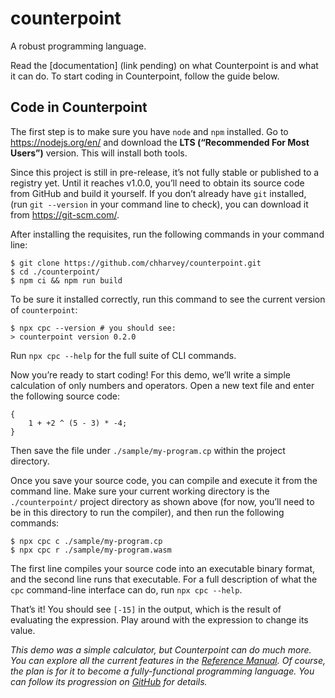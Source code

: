 # counterpoint
A robust programming language.

Read the [documentation] (link pending) on what Counterpoint is and what it can do.
To start coding in Counterpoint, follow the guide below.



## Code in Counterpoint
The first step is to make sure you have `node` and `npm` installed.
Go to https://nodejs.org/en/ and download the **LTS (“Recommended For Most Users”)** version.
This will install both tools.

Since this project is still in pre-release, it’s not fully stable or published to a registry yet.
Until it reaches v1.0.0, you’ll need to obtain its source code from GitHub and build it yourself.
If you don’t already have `git` installed, (run `git --version` in your command line to check),
you can download it from https://git-scm.com/.

After installing the requisites, run the following commands in your command line:
```shell
$ git clone https://github.com/chharvey/counterpoint.git
$ cd ./counterpoint/
$ npm ci && npm run build
```

To be sure it installed correctly, run this command to see the current version of `counterpoint`:
```shell
$ npx cpc --version # you should see:
> counterpoint version 0.2.0
```
Run `npx cpc --help` for the full suite of CLI commands.

Now you’re ready to start coding!
For this demo, we’ll write a simple calculation of only numbers and operators.
Open a new text file and enter the following source code:
```
{
	1 + +2 ^ (5 - 3) * -4;
}
```
Then save the file under `./sample/my-program.cp` within the project directory.

Once you save your source code, you can compile and execute it from the command line.
Make sure your current working directory is the `./counterpoint/` project directory as shown above
(for now, you’ll need to be in this directory to run the compiler),
and then run the following commands:
```shell
$ npx cpc c ./sample/my-program.cp
$ npx cpc r ./sample/my-program.wasm
```
The first line compiles your source code into an executable binary format,
and the second line runs that executable.
For a full description of what the `cpc` command-line interface can do, run `npx cpc --help`.

That’s it! You should see `[-15]` in the output,
which is the result of evaluating the expression.
Play around with the expression to change its value.

*This demo was a simple calculator, but Counterpoint can do much more.
You can explore all the current features in the
[Reference Manual](https://github.com/chharvey/counterpoint/blob/prod/docs/reference/contents.md).
Of course, the plan is for it to become a fully-functional programming language.
You can follow its progression on [GitHub](https://github.com/chharvey/counterpoint/milestones) for details.*

